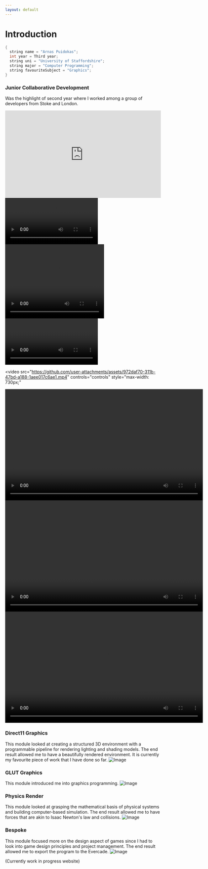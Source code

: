 ```yaml
---
layout: default
---
```


# Introduction

```c++
{
  string name = "Arnas Puidokas";
  int year = Third year;
  string uni = "University of Staffordshire";
  string major = "Computer Programming";
  string favouriteSubject = "Graphics";
}
```

### Junior Collaborative Development
Was the highlight of second year where I worked among a group of developers from Stoke and London.  

<div class="embed-container">
    <iframe width="640" height="390" 
    src="https://www.youtube.com/embed/hXlKtwVcpxY" 
    frameborder="0" allowfullscreen></iframe>
</div>
<style>
.embed-container {
  position: relative;
  padding-bottom: 56.25%;
  height: 0;
  overflow: hidden;
  max-width: 100%;
}
.embed-container iframe,
.embed-container object,
.embed-container embed {
  position: absolute;
  top: 0;
  left: 0;
  width: 100%;
  height: 100%;
}
</style>

<video controls autoplay>
  <source src="Echoes of Imagination.mp4" type="video/mp4">
  Your browser does not support the video tag.
</video>

<video width="320" height="240" controls autoplay>
  <source src="[Echoes of Imagination.mp4](https://github.com/user-attachments/assets/972daf70-311b-47bd-a188-1aee017c6ae1)" type="video/mp4">
  <source src="movie.ogg" type="video/ogg">
  Your browser does not support the video tag.
</video>

<video controls autoplay>
![Video](https://github.com/user-attachments/assets/972daf70-311b-47bd-a188-1aee017c6ae1)
</video>

<video src="https://github.com/user-attachments/assets/972daf70-311b-47bd-a188-1aee017c6ae1.mp4" controls="controls" style="max-width: 730px;"
</video>

<video width="640" height="360" controls>
  <source src="[video](https://github.com/user-attachments/assets/0bcb156f-05a6-4d02-8c51-39b09a5203b5).mp4" type="video/mp4">
  Your browser does not support the video tag.
</video>

<video width="640" height="360" controls>
  <source src="(https://github.com/user-attachments/assets/0bcb156f-05a6-4d02-8c51-39b09a5203b5).mp4" type="video/mp4">
  Your browser does not support the video tag.
</video>

<video width="640" height="360" controls>
  <source src="assets/DX11Framework.mp4" type="video/mp4">
  Your browser does not support the video tag.
</video>

### Direct11 Graphics 
This module looked at creating a structured 3D environment with a programmable pipeline for rendering lighting and shading models. The end result allowed me to have a beautifully rendered environment. It is currently my favourite piece of work that I have done so far.
![Image](https://github.com/user-attachments/assets/b0019e32-9e9c-4b87-9c6b-6eeac1c4e1c9)

### GLUT Graphics
This module introduced me into graphics programming.
![Image](https://github.com/user-attachments/assets/105dd4aa-e3f3-4ee1-9ebc-7fbf879c5775)

### Physics Render
This module looked at grasping the mathematical basis of physical systems and building computer-based simulation. The end result allowed me to have forces that are akin to Isaac Newton's law and collisions.
![Image](https://github.com/user-attachments/assets/22a6360d-def4-4cd1-b4e6-82091304679b)

### Bespoke
This module focused more on the design aspect of games since I had to look into game design principles and project management. The end result allowed me to export the program to the Evercade.
![Image](https://github.com/user-attachments/assets/c7da46fa-47af-4207-96be-c3dc089c7628)

(Currently work in progress website)
